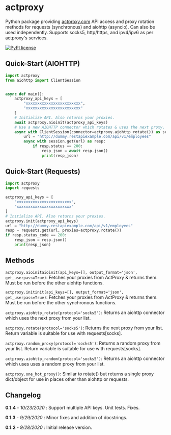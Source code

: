 # actproxy

Python package providing [actproxy.com](https://actproxy.com/aff.php?aff=30) API access and proxy rotation methods for requests (synchronous) and aiohttp
(asyncio). Can also be used independently. Supports socks5, http/https, and ipv4/ipv6 as per actproxy's services.

[![PyPI license](https://img.shields.io/pypi/l/ansicolortags.svg)](https://pypi.org/project/actproxy/)

## Quick-Start (AIOHTTP)

```python
import actproxy
from aiohttp import ClientSession


async def main():
    actproxy_api_keys = [
        "xxxxxxxxxxxxxxxxxxxxxxxx",
        "xxxxxxxxxxxxxxxxxxxxxxxx"
    ]
    # Initialize API. Also returns your proxies.
    await actproxy.aioinit(actproxy_api_keys)
    # Use a new AIOHTTP connector which rotates & uses the next proxy.
    async with ClientSession(connector=actproxy.aiohttp_rotate()) as session:
        url = "http://dummy.restapiexample.com/api/v1/employees"
        async with session.get(url) as resp:
            if resp.status == 200:
                resp_json = await resp.json()
                print(resp_json)
```

## Quick-Start (Requests)

```python
import actproxy
import requests

actproxy_api_keys = [
    "xxxxxxxxxxxxxxxxxxxxxxxx",
    "xxxxxxxxxxxxxxxxxxxxxxxx"
]
# Initialize API. Also returns your proxies.
actproxy.init(actproxy_api_keys)
url = "http://dummy.restapiexample.com/api/v1/employees"
resp = requests.get(url, proxies=actproxy.rotate())
if resp.status_code == 200:
    resp_json = resp.json()
    print(resp_json)
```

## Methods

`actproxy.aioinitaioinit(api_keys=[], output_format='json', get_userpass=True)`: Fetches your proxies from ActProxy & returns them. Must be run before the other aiohttp
functions.

`actproxy.initinit(api_keys=[], output_format='json', get_userpass=True)`: Fetches your proxies from ActProxy & returns
them. Must be run before the other synchronous functions.

`actproxy.aiohttp_rotate(protocol='socks5')`: Returns an aiohttp connector which uses the next proxy from your list.

`actproxy.rotate(protocol='socks5')`: Returns the next proxy from your list. Return variable is suitable for use with requests[socks].

`actproxy.random_proxy(protocol='socks5')`: Returns a random proxy from your list. Return variable is suitable for use with
requests[socks].

`actproxy.aiohttp_random(protocol='socks5')`: Returns an aiohttp connector which uses uses a random proxy from your list.

`actproxy.one_hot_proxy()`: Similar to rotate() but returns a single proxy dict/object for use in places other than
aiohttp or requests.

## Changelog

**0.1.4** - _10/23/2020_ : Support multiple API keys. Unit tests. Fixes.

**0.1.3** - _9/29/2020_ : Minor fixes and addition of docstrings.

**0.1.2** - _9/28/2020_ : Initial release version.